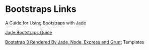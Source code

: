 # Bootstraps Links

[A Guide for Using Bootstraps with Jade](https://bootstrap3-jade-node-express-grunt.azurewebsites.net/)

[Jade Bootstraps Guide](http://webdesign.tutsplus.com/tutorials/baking-bootstrap-snippets-with-jade--cms-22798)

[Bootstrap 3 Rendered By Jade, Node, Express and Grunt](https://bootstrap3-jade-node-express-grunt.azurewebsites.net/)
Templates
